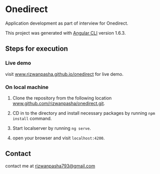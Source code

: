 # Onedirect

Application development as part of interview for Onedirect.

This project was generated with [Angular CLI](https://github.com/angular/angular-cli) version 1.6.3.

## Steps for execution 

### Live demo

 visit www.rizwanpasha.github.io/onedirect for live demo.

### On local machine

 1. Clone the repository from the following location www.github.com/rizwanpasha/onedirect.git.

 2. CD in to the directory and install necessary packages by running `npm install` command. 

 3. Start localserver by running `ng serve`.
 
 4. open your browser and visit `localhost:4200`.  

 ## Contact 

 contact me at rizwanpasha793@gmail.com